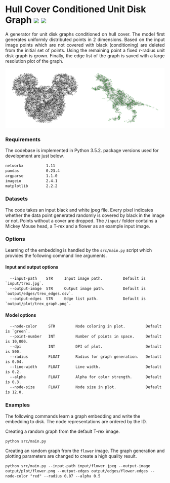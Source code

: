 Hull Cover Conditioned Unit Disk Graph <img src="https://img.shields.io/badge/stars-5+-blue.svg"/> <img src="https://img.shields.io/badge/license-MIT-blue.svg"/>
==================================================
<p align="justify">
A generator for unit disk graphs conditioned on hull cover. The model first generates uniformly distributed points in 2 dimensions. Based on the input image points which are not covered with black (conditioning) are deleted from the initial set of points. Using the remaining point a fixed r-radius unit disk graph is grown. Finally, the edge list of the graph is saved with a large resolution plot of the graph.
  
</p>
<div style="text-align:center"><img src ="mi.jpg" ,width=720/></div>

### Requirements

The codebase is implemented in Python 3.5.2. package versions used for development are just below.
```
networkx          1.11
pandas            0.23.4
argparse          1.1.0
imageio           2.4.1
matplotlib        2.2.2
```
### Datasets

The code takes an input black and white jpeg file. Every pixel indicates whether the data point generated randomly is covered by black in the image or not. Points without a cover are dropped. The `/input/` folder contains a Mickey Mouse head, a T-rex and a flower as an example input image.

### Options

Learning of the embedding is handled by the `src/main.py` script which provides the following command line arguments.

#### Input and output options

```
  --input-path    STR     Input image path.         Default is `input/trex.jpg`.
  --output-image  STR     Output image path.        Default is `output/edges/trex_edges.csv`.
  --output-edges  STR     Edge list path.           Default is `output/plot/trex_graph.png`.
```

#### Model options

```
  --node-color     STR         Node coloring in plot.         Default is `green`. 
  --point-number   INT         Number of points in space.     Default is 10,000.
  --dpi            INT         DPI of plot.                   Default is 500.
  --radius         FLOAT       Radius for graph generation.   Default is 0.04.
  --line-width     FLOAT       Line width.                    Default is 0.2.
  --alpha          FLOAT       Alpha for color strength.      Default is 0.3.
  --node-size      FLOAT       Node size in plot.             Default is 12.0.  
```

### Examples

The following commands learn a graph embedding and write the embedding to disk. The node representations are ordered by the ID.

Creating a random graph from the default T-rex image. 

```
python src/main.py
```

Creating an random graph from the `flower` image. The graph generation and plotting parameters are changed to create a high quality result.

```
python src/main.py --input-path input/flower.jpeg --output-image output/plot/flower.png --output-edges output/edges/flower.edges --node-color "red" --radius 0.07 --alpha 0.5
```
